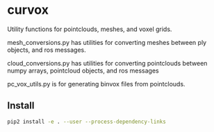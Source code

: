# curvox
Utility functions for pointclouds, meshes, and voxel grids.

mesh_conversions.py has utilities for converting meshes between ply objects, and ros messages.

cloud_conversions.py has utilities for converting pointclouds between numpy arrays, pointcloud objects, and ros messages

pc_vox_utils.py is for generating binvox files from pointclouds.


## Install
```bash
pip2 install -e . --user --process-dependency-links
```